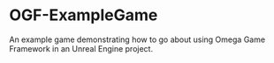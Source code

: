 # OGF-ExampleGame

An example game demonstrating how to go about using Omega Game Framework in an Unreal Engine project.
